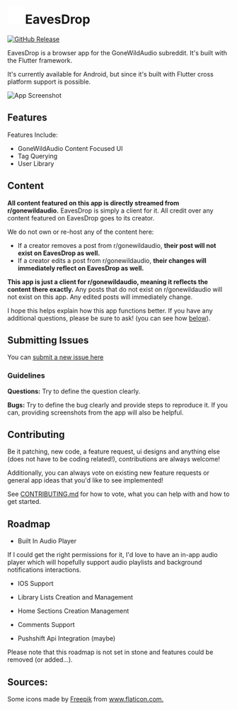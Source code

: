 # <img src="/screenshots/App-Logo.png" width="40">EavesDrop
[![GitHub Release](https://img.shields.io/github/v/release/hiocas/EavesDrop)](https://github.com/hiocas/EavesDrop/releases)

EavesDrop is a browser app for the GoneWildAudio subreddit. It's built with the Flutter framework.

It's currently available for Android, but since it's built with Flutter cross platform support is possible.

![App Screenshot](screenshots/Screenshots2.png)

## Features
Features Include:
- GoneWildAudio Content Focused UI
- Tag Querying
- User Library

## Content
**All content featured on this app is directly streamed from r/gonewildaudio.**
EavesDrop is simply a client for it. All credit over any content featured on EavesDrop goes to its creator.

We do not own or re-host any of the content here:
- If a creator removes a post from r/gonewildaudio, **their post will not exist on EavesDrop as well.**
- If a creator edits a post from r/gonewildaudio, **their changes will immediately reflect on EavesDrop as well.**

**This app is just a client for r/gonewildaudio, meaning it reflects the content there exactly.** Any posts that do not exist on r/gonewildaudio will not exist on this app. Any edited posts will immediately change.

I hope this helps explain how this app functions better. If you have any additional questions, please be sure to ask! (you can see how [below](https://github.com/hiocas/EavesDrop#guidelines)).

 
## Submitting Issues

You can [submit a new issue here](https://github.com/hiocas/EavesDrop/issues.)

### Guidelines
**Questions:** Try to define the question clearly.

**Bugs:** Try to define the bug clearly and provide steps to reproduce it.
If you can, providing screenshots from  the app will also be helpful.
  
## Contributing

Be it patching, new code, a feature request, ui designs and anything else (does not have to be coding related!), contributions are always welcome!

Additionally, you can always vote on existing new feature requests or general app ideas that you'd like to see implemented!

See [CONTRIBUTING.md](CONTRIBUTING.md) for how to vote, what you can help with and how to get started.
  
## Roadmap

- Built In Audio Player

If I could get the right permissions for it, I'd love to have an in-app audio player which will hopefully support audio playlists and background notifications interactions.

- IOS Support

- Library Lists Creation and Management

- Home Sections Creation Management

- Comments Support

- Pushshift Api Integration (maybe)

Please note that this roadmap is not set in stone and features could be removed (or added...).

## Sources:
<div>Some icons made by <a href="https://www.freepik.com" title="Freepik">Freepik</a> from <a href="https://www.flaticon.com/" title="Flaticon">www.flaticon.com.</a></div>
